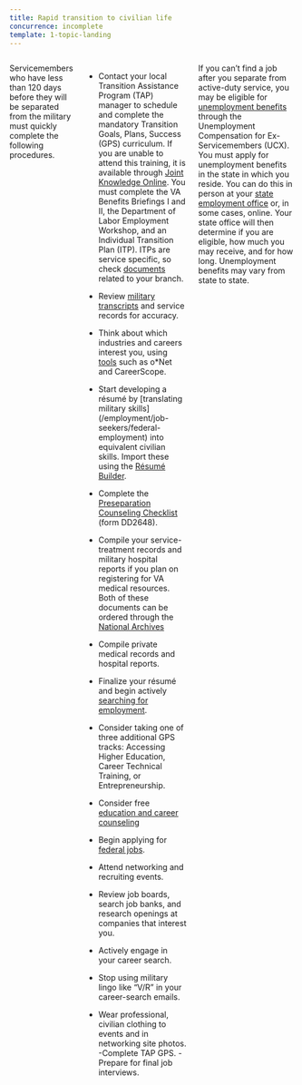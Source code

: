 ```yaml
---
title: Rapid transition to civilian life
concurrence: incomplete
template: 1-topic-landing
---
```


<div class="main" role="main" markdown="0">

<div class="section one" markdown="0">
<div class="primary" markdown="0">
<div class="row" markdown="0">
<div class="small-12 columns" markdown="1">

Servicemembers who have less than 120 days before they will be separated from the military must quickly complete the following procedures. 

- Contact your local Transition Assistance Program (TAP) manager to schedule and complete the mandatory Transition Goals, Plans, Success (GPS) curriculum. If you are unable to attend this training, it is available through [Joint Knowledge Online](https://jkodirect.jten.mil). You must complete the VA Benefits Briefings I and II, the Department of Labor Employment Workshop, and an Individual Transition Plan (ITP). ITPs are service specific, so check [documents](https://dodtap.mil/index.html) related to your branch. 
- Review [military transcripts](/employment/job-seekers/military-transcripts/) and service records for accuracy. 
- Think about which industries and careers interest you, using [tools](/employment/job-seekers/interest-profiler/) such as o*Net and CareerScope. 
- Start developing a résumé by [translating military skills] (/employment/job-seekers/federal-employment) into equivalent civilian skills. Import these using the [Résumé Builder](/employment/job-seekers/create-resume). 

- Complete the [Preseparation Counseling Checklist](http://www.dtic.mil/whs/directives/forms/eforms/dd2648t.pdf) (form DD2648).
- Compile your service-treatment records and military hospital reports if you plan on registering for VA medical resources.
Both of these documents can be ordered through the [National Archives]( https://www.archives.gov/veterans/military-service-records/)
- Compile private medical records and hospital reports. 
- Finalize your résumé and begin actively [searching for employment](/employment/job-seekers/search_jobs).
- Consider taking one of three additional GPS tracks: Accessing Higher Education, Career Technical Training, or Entrepreneurship. 
- Consider free [education and career counseling](/education/tools-programs/education-career-counseling/)
- Begin applying for [federal jobs](/employment/job-seekers/federal-employment). 
- Attend networking and recruiting events.
- Review job boards, search job banks, and research openings at companies that interest you.
- Actively engage in your career search.
- Stop using military lingo like “V/R” in your career-search emails. 
- Wear professional, civilian clothing to events and in networking site photos.
-Complete TAP GPS.
-Prepare for final job interviews.

If you can’t find a job after you separate from active-duty service, you may be eligible for [unemployment benefits](/employment/job-seekers/unemployment-support/) through the Unemployment Compensation for Ex-Servicemembers (UCX). You must apply for unemployment benefits in the state in which you reside. You can do this in person at your [state employment office](http://www.servicelocator.org/OWSLinks.asp) or, in some cases, online. Your state office will then determine if you are eligible, how much you may receive, and for how long. Unemployment benefits may vary from state to state. 

</div>
</div>
</div>
</div>
</div>
